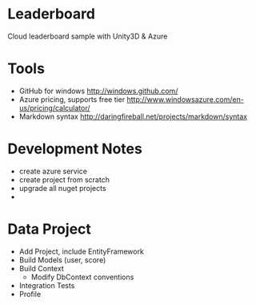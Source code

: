 Leaderboard
===========

Cloud leaderboard sample with Unity3D &amp; Azure

Tools
=====
- GitHub for windows http://windows.github.com/
- Azure pricing, supports free tier http://www.windowsazure.com/en-us/pricing/calculator/ 
- Markdown syntax http://daringfireball.net/projects/markdown/syntax

Development Notes
=================
- create azure service
- create project from scratch
- upgrade all nuget projects
- 

Data Project
============
- Add Project, include EntityFramework
- Build Models (user, score)
- Build Context
	- Modify DbContext conventions
- Integration Tests
- Profile


	
